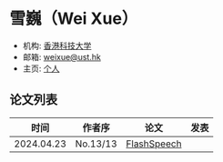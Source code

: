 # 雪巍（Wei Xue）

- 机构: [香港科技大学](../Institutions/HKUST_香港科技大学.md)
- 邮箱: weixue@ust.hk
- 主页: [个人](http://wei-xue.com)

## 论文列表

| 时间 | 作者序 | 论文 | 发表 |
|:-:|:-:|---|---|
| 2024.04.23 | No.13/13 | [FlashSpeech](../Models/Diffusion/2024.04.23_FlashSpeech.md) |